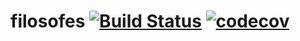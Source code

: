 # filosofes [![Build Status](https://travis-ci.org/eduzen/filosofes.svg?branch=master)](https://travis-ci.org/eduzen/filosofes) [![codecov](https://codecov.io/gh/eduzen/filosofes/branch/master/graph/badge.svg)](https://codecov.io/gh/eduzen/filosofes)
